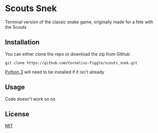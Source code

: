
# Scouts Snek

Terminal version of the classic snake game, originally made for a fete with the Scouts

## Installation

You can either clone the repo or download the zip from Github

```shell
git clone https://github.com/Cornelius-Figgle/scouts_snek.git
```

[Python 3](https://www.python.org/downloads/) will need to be installed if it isn't already

## Usage

Code doesn't work so no

## License

[MIT](https://github.com/Cornelius-Figgle/scouts_snek/blob/main/LICENSE)
